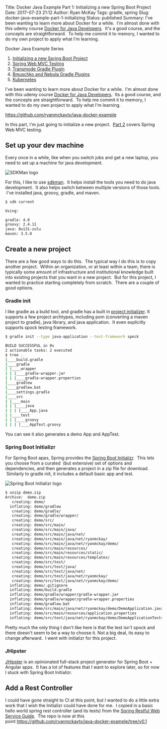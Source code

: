 Title: Docker Java Example Part 1: Initializing a new Spring Boot Project
Date: 2017-07-23 21:12
Author: Ryan McKay
Tags: gradle, spring
Slug: docker-java-example-part-1-initializing
Status: published
Summary: I've been wanting to learn more about Docker for a while.  I'm almost done with this udemy course [Docker for Java Developers](https://www.udemy.com/docker-for-java-developers/learn/v4/overview).  It's a good course, and the concepts are straightforward.  To help me commit it to memory, I wanted to do my own project to apply what I'm learning.  

<div class="toc" markdown="1">
<div class="toctitle">Docker Java Example Series</div>

1. [Initializing a new Spring Boot Project](/docker-java-example-part-1-initializing.html)
2. [Spring Web MVC Testing](/docker-java-example-part-2-spring-web.html)
3. [Transmode Gradle Plugin](/docker-java-example-part3-transmode-gradle-plugin.html)
4. [Bmuschko and Nebula Gradle Plugins](/docker-java-example-part-4-bmuschko-nebula-gradle-docker-plugins.html)
5. [Kubernetes](/docker-java-example-part-5-kubernetes.html)
</div>

I've been wanting to learn more about Docker for a while.  I'm almost done with this udemy course [Docker for Java Developers](https://www.udemy.com/docker-for-java-developers/learn/v4/overview).  Its a good course, and the concepts are straightforward.  To help me commit it to memory, I wanted to do my own project to apply what I'm learning.  

<https://github.com/ryanmckaytx/java-docker-example>  

In this part, I'm just going to initialize a new project.  [Part 2](http://againstentropy.blogspot.com/2017/08/docker-java-example-part-2-spring-web.html) covers Spring Web MVC testing.  

## Set up your dev machine
Every once in a while, like when you switch jobs and get a new laptop, you need to set up a machine for java development.  

![SDKMan logo]({static}/images/sdk-man-logo.png "SDKMan")

For this, I like to use [sdkman](http://sdkman.io/).  It helps install the tools you need to do java development.  It also helps switch between multiple versions of those tools.  I've installed java, groovy, gradle, and maven.

``` bash
$ sdk current

Using:

gradle: 4.0
groovy: 2.4.11
java: 8u131-zulu
maven: 3.5.0
```

## Create a new project
There are a few good ways to do this.  The typical way I do this is to copy another project.  Within an organization, or at least within a team, there is typically some amount of infrastructure and institutional knowledge built into existing projects that you want in a new project.  But for this project, I wanted to practice starting completely from scratch.  There are a couple of good options.  

### Gradle init
I like gradle as a build tool, and gradle has a built in [project initializer](https://docs.gradle.org/current/userguide/build_init_plugin.html). 
It supports a few project archtypes, including pom (converting a maven project to gradle), java library, and java application.  It even explicitly supports spock testing framework.

``` bash
$ gradle init --type java-application --test-framework spock

BUILD SUCCESSFUL in 0s
2 actionable tasks: 2 executed
$ tree .
|____build.gradle
|____gradle
| |____wrapper
| | |____gradle-wrapper.jar
| | |____gradle-wrapper.properties
|____gradlew
|____gradlew.bat
|____settings.gradle
|____src
| |____main
| | |____java
| | | |____App.java
| |____test
| | |____groovy
| | | |____AppTest.groovy
```

You can see it also generates a demo App and AppTest.

### Spring Boot Initializr
For Spring Boot apps, Spring provides the [Spring Boot Initializr](https://start.spring.io/).  This lets you choose from a curated  (but extensive) set of options and dependencies, and then generates a project in a zip file for download.  Similarly to gradle init, it includes a default basic app and test.  

![Spring Boot Initializr logo]({static}/images/SpringBootInitializr.png "Spring Boot Initializr")
  
``` bash
$ unzip demo.zip
Archive:  demo.zip
   creating: demo/
  inflating: demo/gradlew
   creating: demo/gradle/
   creating: demo/gradle/wrapper/
   creating: demo/src/
   creating: demo/src/main/
   creating: demo/src/main/java/
   creating: demo/src/main/java/net/
   creating: demo/src/main/java/net/ryanmckay/
   creating: demo/src/main/java/net/ryanmckay/demo/
   creating: demo/src/main/resources/
   creating: demo/src/main/resources/static/
   creating: demo/src/main/resources/templates/
   creating: demo/src/test/
   creating: demo/src/test/java/
   creating: demo/src/test/java/net/
   creating: demo/src/test/java/net/ryanmckay/
   creating: demo/src/test/java/net/ryanmckay/demo/
  inflating: demo/.gitignore
  inflating: demo/build.gradle
  inflating: demo/gradle/wrapper/gradle-wrapper.jar
  inflating: demo/gradle/wrapper/gradle-wrapper.properties
  inflating: demo/gradlew.bat
  inflating: demo/src/main/java/net/ryanmckay/demo/DemoApplication.java
  inflating: demo/src/main/resources/application.properties
  inflating: demo/src/test/java/net/ryanmckay/demo/DemoApplicationTests.java
```

Pretty much the only thing I don't like here is that the test isn't spock and there doesn't seem to be a way to choose it. Not a big deal, its easy to change afterward.  I went with initializr for this project.

### JHipster
[JHipster](https://jhipster.github.io/) is an opinionated full-stack project generator for Spring Boot + Angular apps.  It has a lot of features that I want to explore later, so for now I stuck with Spring Boot Initializr.  

## Add a Rest Controller
I could have gone straight to CI at this point, but I wanted to do a little extra work that I wish the Initializr could have done for me.  I copied in a basic hello world spring rest controller (and its tests) from the [Spring Restful Web Service Guide](http://spring.io/guides/gs/rest-service/).  The repo is now at this point <https://github.com/ryanmckaytx/java-docker-example/tree/v0.1>